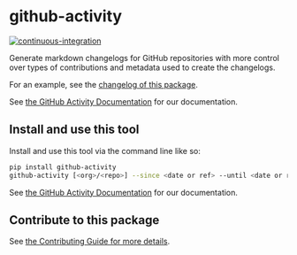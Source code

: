 # github-activity

[![continuous-integration](https://github.com/executablebooks/github-activity/actions/workflows/tests.yaml/badge.svg)](https://github.com/executablebooks/github-activity/actions/workflows/tests.yaml)

Generate markdown changelogs for GitHub repositories with more control over types of contributions and metadata used to create the changelogs.

For an example, see the [changelog of this package](<[https://](https://github-activity.readthedocs.io/en/latest/changelog)>).

See [the GitHub Activity Documentation](https://github-activity.readthedocs.io) for our documentation.

## Install and use this tool

Install and use this tool via the command line like so:

```bash
pip install github-activity
github-activity [<org>/<repo>] --since <date or ref> --until <date or ref>
```

See [the GitHub Activity Documentation](https://github-activity.readthedocs.io) for our documentation.

## Contribute to this package

See [the Contributing Guide for more details](https://github-activity.readthedocs.io/en/latest/contribute).
